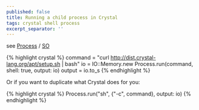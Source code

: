 ```yaml
---
published: false
title: Running a child process in Crystal
tags: crystal shell process
excerpt_separator: ''
---
```

see [Process](https://crystal-lang.org/api/0.35.1/Process.html) / [SO](https://stackoverflow.com/a/35490899)

{% highlight crystal %}
command = "curl http://dist.crystal-lang.org/apt/setup.sh | bash"
io = IO::Memory.new
Process.run(command, shell: true, output: io)
output = io.to_s
{% endhighlight %}

Or if you want to duplicate what Crystal does for you:

{% highlight crystal %}
Process.run("sh", {"-c", command}, output: io)
{% endhighlight %}
